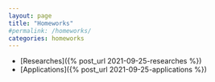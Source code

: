 ```yaml
---
layout: page
title: "Homeworks"
#permalink: /homeworks/
categories: homeworks
---
```

<ul>
<li>[Researches]({% post_url 2021-09-25-researches %})</li>

<li>[Applications]({% post_url 2021-09-25-applications %})</li>
</ul>